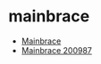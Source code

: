 # mainbrace

 * [Mainbrace](../../index/m/mainbrace-200987.json)
 * [Mainbrace 200987](../../index/m/mainbrace-200987.json)

